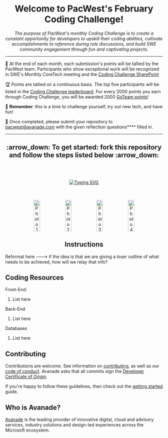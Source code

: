 <h1 align="center">Welcome to PacWest's February Coding Challenge!</h1>
  
<div align="center"><i>The purpose of PacWest's monthly Coding Challenge is to create a constant opportunity for developers to upskill their coding abilities, cultivate accomplishments to reference during role discussions, and build SWE community engagement through fun and captivating projects.</i></div>

<hr>

:dart: At the end of each month, each submission's points will be tallied by the PacWest team. Participants who show exceptional work will be recognized in SWE's Monthly CoreTech meeting and the [Coding Challenge SharePoint](https://avanade.sharepoint.com/sites/PacWestSWE/SitePages/Greta%27s-Test-Page.aspx?OR=Teams-HL&CT=1695073757100&clickparams=eyJBcHBOYW1lIjoiVGVhbXMtRGVza3RvcCIsIkFwcFZlcnNpb24iOiIyNy8yMzA5MDExMjIyOSIsIkhhc0ZlZGVyYXRlZFVzZXIiOnRydWV9#exceptional-projects-in-september-s-coding-challenge)

:trophy: Points are tallied on a continuous basis. The top five participants will be listed in the [Coding Challenge leaderboard](https://avanade.sharepoint.com/sites/PacWestSWE/SitePages/Greta%27s-Test-Page.aspx?OR=Teams-HL&CT=1695073757100&clickparams=eyJBcHBOYW1lIjoiVGVhbXMtRGVza3RvcCIsIkFwcFZlcnNpb24iOiIyNy8yMzA5MDExMjIyOSIsIkhhc0ZlZGVyYXRlZFVzZXIiOnRydWV9#coding-challenge-leaderboard). For every 2000 points you earn through Coding Challenge, you will be awarded 2000 [GoTeam points](https://cloud.workhuman.com/microsites/t/home?client=avanade&setCAG=false)!

:dizzy: <b>Remember</b>: this is a time to challenge yourself, try out new tech, and have fun!

:email: Once completed, please submit your repository to pacwest@avanade.com with the given reflection questions\*\*\*\* filled in.

<hr>

<h2 align="center">:arrow_down: To get started: fork this repository and follow the steps listed below :arrow_down:</h2>
<br>
<br>
<p align="center">
  <!-- Typing SVG by DenverCoder1 - [https://github.com/DenverCoder1/readme-typing-svg](https://readme-typing-svg.demolab.com/demo/) -->
<a href="https://git.io/typing-svg"><img src="https://readme-typing-svg.demolab.com?font=Fira+Code&size=25&duration=2000&pause=1000&random=false&width=500&lines=Your+mission%2C+should+you;+choose+to+accept+it+.+.+.;Black+History+Month+Fact+Generator." alt="Typing SVG" /></a>
</p>
<br>
<br>
<div align="center" style="display: flex; justify-content: center; align-items: center;">
  <img src="https://th.bing.com/th/id/OIP.TVbUTELl9ogHy5i4fS9tBQHaE7?rs=1&pid=ImgDetMain" alt="Photo 1" width="20%" maxWidth="100px" height="100px">
  <img src="https://th.bing.com/th/id/OIP.TVbUTELl9ogHy5i4fS9tBQHaE7?rs=1&pid=ImgDetMain" alt="Photo 2" width="20%" maxWidth="100px" height="100px">
  <img src="https://th.bing.com/th/id/OIP.TVbUTELl9ogHy5i4fS9tBQHaE7?rs=1&pid=ImgDetMain" alt="Photo 3" width="20%" maxWidth="100px" height="100px">
  <img src="https://th.bing.com/th/id/OIP.TVbUTELl9ogHy5i4fS9tBQHaE7?rs=1&pid=ImgDetMain" alt="Photo 4" width="20%" maxWidth="100px" height="100px">
</div>

<h2 align="center">Instructions</h2>
<div>Reformat here ---> if the idea is that we are giving a loser outline of what needs to be achieved, how will we relay that info?</div>

## Coding Resources

Front-End:

1. List here

Back-End

1. List here

Databases

1. List here

## Contributing

Contributions are welcome. See information on [contributing](./CONTRIBUTING.md), as well as our [code of conduct](https://avanade.github.io/code-of-conduct/). Avanade asks that all commits sign the [Developer Certificate of Origin](https://developercertificate.org/).

If you're happy to follow these guidelines, then check out the [getting started](./docs/start-here.md) guide.

## Who is Avanade?

[Avanade](https://www.avanade.com) is the leading provider of innovative digital, cloud and advisory services, industry solutions and design-led experiences across the Microsoft ecosystem.
